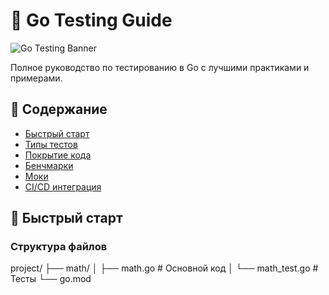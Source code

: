 # 🧪 Go Testing Guide

![Go Testing Banner](https://miro.medium.com/max/1400/1*JQSHLmH1Zemx6YfCsF2Tqw.png)

Полное руководство по тестированию в Go с лучшими практиками и примерами.

## 📌 Содержание
- [Быстрый старт](#-быстрый-старт)
- [Типы тестов](#-типы-тестов)
- [Покрытие кода](#-покрытие-кода)
- [Бенчмарки](#-бенчмарки)
- [Моки](#-моки)
- [CI/CD интеграция](#-ci/cd-интеграция)

## 🚀 Быстрый старт

### Структура файлов
project/
├── math/
│ ├── math.go # Основной код
│ └── math_test.go # Тесты
└── go.mod

